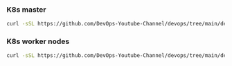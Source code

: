 ### K8s master

```bash
curl -sSL https://github.com/DevOps-Youtube-Channel/devops/tree/main/devops-tools/kubernetes/kubeadm/bash_script/master_install.sh | bash
```

### K8s worker nodes

```bash
curl -sSL https://github.com/DevOps-Youtube-Channel/devops/tree/main/devops-tools/kubernetes/kubeadm/bash_script/worker_install.sh | bash
```
